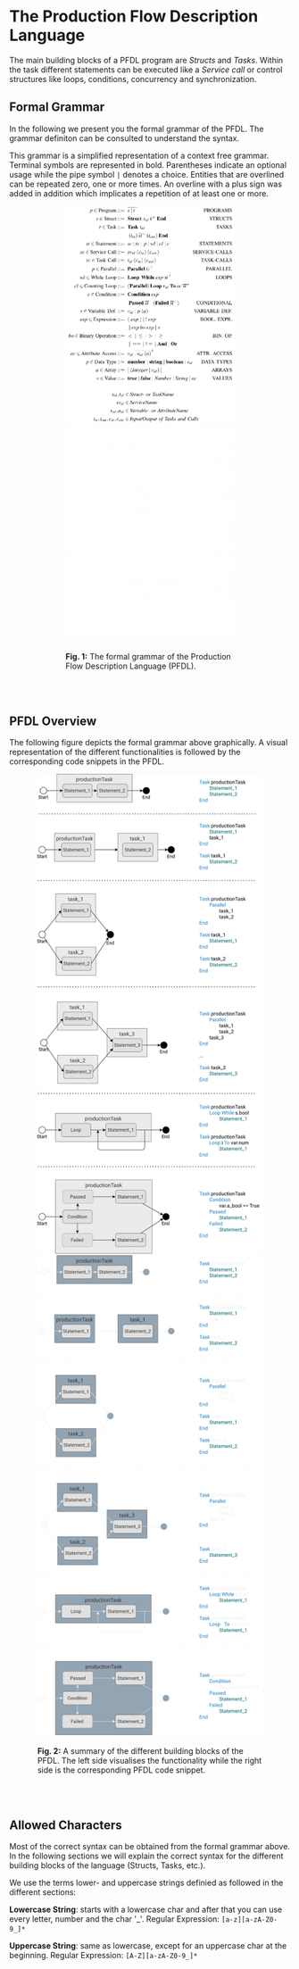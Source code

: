 <!--
SPDX-FileCopyrightText: The PFDL Contributors
SPDX-License-Identifier: MIT
-->
<style>
.figure_1{
    width: 60%;
    display: block;
    margin-left: auto;
    margin-right: auto;
}
.figure_2{
    width: 80%;
    display: block;
    margin-left: auto;
    margin-right: auto;
}
</style>


# The Production Flow Description Language
The main building blocks of a PFDL program are *Structs* and *Tasks*. Within the task different statements can be executed like a *Service call* or control structures like loops, conditions, concurrency and synchronization.

## Formal Grammar
In the following we present you the formal grammar of the PFDL.
The grammar definiton can be consulted to understand the syntax.

This grammar is a simplified representation of a context free grammar.
Terminal symbols are represented in bold.
Parentheses indicate an optional usage while the pipe symbol `|` denotes a choice. 
Entities that are overlined can be repeated zero, one or more times.
An overline with a plus sign was added in addition which implicates a repetition of at least one or more.

<div class="figure_1">
<img src="../../img/formal_grammar.png#only-light" alt="Formal grammar of the PFDL"/>
<img src="../../img/formal_grammar_dark.png#only-dark" alt="Formal grammar of the PFDL"/>
<br><br>
<b>Fig. 1:</b> The formal grammar of the Production Flow Description Language (PFDL).

<br><br>
</div>



## PFDL Overview

The following figure depicts the formal grammar above graphically.
A visual representation of the different functionalities is followed by the corresponding code snippets in the PFDL.

<div class="figure_2">
<img src="../../img/pfdl_overview.png#only-light" alt="pfdl_overview"/>
<img src="../../img/pfdl_overview_dark.png#only-dark" alt="pfdl_overview"/>
<br><br>
<b>Fig. 2:</b> A summary of the different building blocks of the PFDL. The left side visualises the functionality while the right side is the corresponding PFDL code snippet.

<br><br>
</div>

## Allowed Characters
Most of the correct syntax can be obtained from the formal grammar above.
In the following sections we will explain the correct syntax for the different building blocks of the language (Structs, Tasks, etc.).

We use the terms lower- and uppercase strings definied as followed in the different sections:

**Lowercase String**: starts with a lowercase char and after that you can use every letter, number and the char '_'. Regular Expression: `[a-z][a-zA-Z0-9_]*`

**Uppercase String**: same as lowercase, except for an uppercase char at the beginning. Regular Expression: `[A-Z][a-zA-Z0-9_]*`